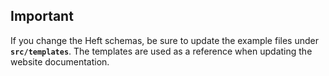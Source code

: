 ## Important

If you change the Heft schemas, be sure to update the example files under **`src/templates`**.
The templates are used as a reference when updating the website documentation.
